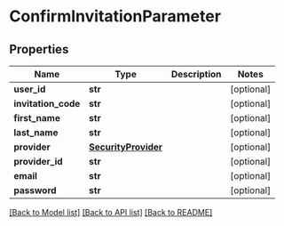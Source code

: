 # ConfirmInvitationParameter

## Properties
Name | Type | Description | Notes
------------ | ------------- | ------------- | -------------
**user_id** | **str** |  | [optional] 
**invitation_code** | **str** |  | [optional] 
**first_name** | **str** |  | [optional] 
**last_name** | **str** |  | [optional] 
**provider** | [**SecurityProvider**](SecurityProvider.md) |  | [optional] 
**provider_id** | **str** |  | [optional] 
**email** | **str** |  | [optional] 
**password** | **str** |  | [optional] 

[[Back to Model list]](../README.md#documentation-for-models) [[Back to API list]](../README.md#documentation-for-api-endpoints) [[Back to README]](../README.md)

